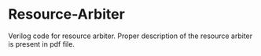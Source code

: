 # Resource-Arbiter
Verilog code for resource arbiter.
Proper description of the resource arbiter is present in pdf file.
